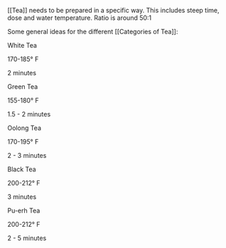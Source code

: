 [[Tea]] needs to be prepared in a specific way. This includes steep time, dose and water temperature. Ratio is around 50:1

Some general ideas for the different [[Categories of Tea]]:

White Tea

170-185° F

2 minutes

Green Tea

155-180° F

1.5 - 2 minutes

Oolong Tea

170-195° F

2 - 3 minutes

Black Tea

200-212° F

3 minutes

Pu-erh Tea

200-212° F

2 - 5 minutes



